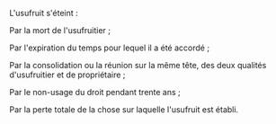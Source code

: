L'usufruit s'éteint :


Par la mort de l'usufruitier ;


Par l'expiration du temps pour lequel il a été accordé ;


Par la consolidation ou la réunion sur la même tête, des deux qualités d'usufruitier et de propriétaire ;


Par le non-usage du droit pendant trente ans ;


Par la perte totale de la chose sur laquelle l'usufruit est établi.


  
